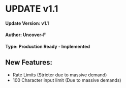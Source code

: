 # UPDATE v1.1

#### Update Version: v1.1
#### Author: Uncover-F
#### Type: Production Ready - Implemented

## New Features:
- Rate Limits  (Stricter due to massive demand)
- 100 Character input limit (Due to massive demands)
